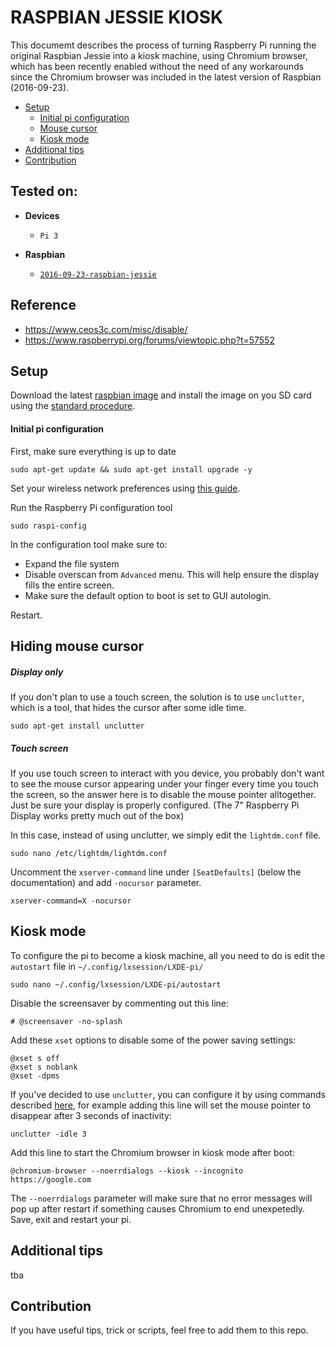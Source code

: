 # RASPBIAN JESSIE KIOSK

This documemt describes the process of turning Raspberry Pi running the original Raspbian Jessie into a kiosk machine, using Chromium browser, which has been recently enabled without the need of any workarounds since the Chromium browser was included in the latest version of Raspbian (2016-09-23).

- [Setup](#setup)
  - [Initial pi configuration](#initial-pi-configuration)
  - [Mouse cursor](#hiding-mouse-cursor)
  - [Kiosk mode](#kiosk-mode)
- [Additional tips](#additional-tips)
- [Contribution](#contribution)

## Tested on:
- **Devices**
  - `Pi 3`


- **Raspbian**
  - [`2016-09-23-raspbian-jessie`](https://downloads.raspberrypi.org/raspbian_latest)

## Reference
- https://www.ceos3c.com/misc/disable/
- https://www.raspberrypi.org/forums/viewtopic.php?t=57552

## Setup
Download the latest [raspbian image](https://www.raspberrypi.org/downloads/raspbian/) and install the image on you SD card using the [standard procedure](https://www.raspberrypi.org/documentation/installation/installing-images/README.md).

#### Initial pi configuration
First, make sure everything is up to date

```shell
sudo apt-get update && sudo apt-get install upgrade -y
```

Set your wireless network preferences using [this guide](https://www.raspberrypi.org/documentation/configuration/wireless/wireless-cli.md).

Run the Raspberry Pi configuration tool

```shell
sudo raspi-config
```
In the configuration tool make sure to:
- Expand the file system
- Disable overscan from `Advanced` menu. This will help ensure the display fills the entire screen.
- Make sure the default option to boot is set to GUI autologin.

Restart.
## Hiding mouse cursor
##### Display only
If you don't plan to use a touch screen, the solution is to use `unclutter`, which is a tool, that hides the cursor after some idle time.

```shell
sudo apt-get install unclutter
```

##### Touch screen
If you use touch screen to interact with you device, you probably don't want to see the mouse cursor appearing under your finger every time you touch the screen, so the answer here is to disable the mouse pointer alltogether. Just be sure your display is properly configured. (The 7" Raspberry Pi Display works pretty much out of the box)

In this case, instead of using unclutter, we simply edit the `lightdm.conf` file.
```shell
sudo nano /etc/lightdm/lightdm.conf
```

Uncomment the `xserver-command` line under `[SeatDefaults]` (below the documentation) and add `-nocursor` parameter.

```
xserver-command=X -nocursor
```

## Kiosk mode
To configure the pi to become a kiosk machine, all you need to do is edit the `autostart` file in `~/.config/lxsession/LXDE-pi/`

```shell
sudo nano ~/.config/lxsession/LXDE-pi/autostart
```

Disable the screensaver by commenting out this line:
```
# @screensaver -no-splash
```
Add these `xset` options to disable some of the power saving settings:

```
@xset s off
@xset s noblank
@xset -dpms
```

If you've decided to use `unclutter`, you can configure it by using commands described [here](http://manpages.ubuntu.com/manpages/wily/man1/unclutter.1.html), for example adding this line will set the mouse pointer to disappear after 3 seconds of inactivity:

```
unclutter -idle 3
```


Add this line to start the Chromium browser in kiosk mode after boot:
```
@chromium-browser --noerrdialogs --kiosk --incognito https://google.com
```
The `--noerrdialogs` parameter will make sure that no error messages will pop up after restart if something causes Chromium to end unexpetedly.
Save, exit and restart your pi.

## Additional tips
tba

## Contribution
If you have useful tips, trick or scripts, feel free to add them to this repo.


